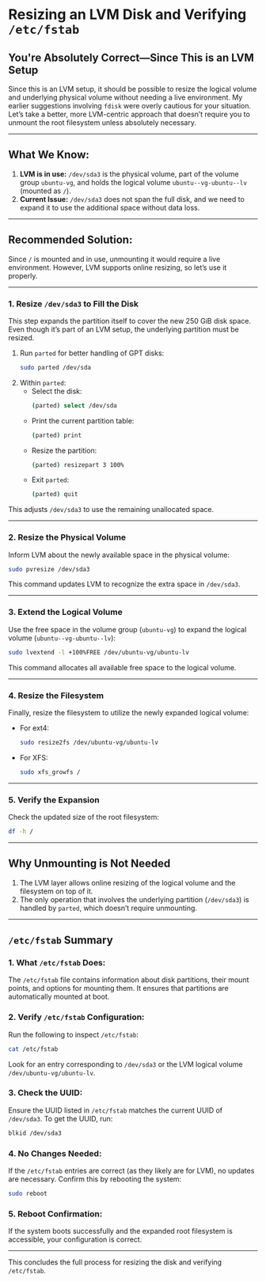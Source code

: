 
# Resizing an LVM Disk and Verifying `/etc/fstab`

## You're Absolutely Correct—Since This is an LVM Setup
Since this is an LVM setup, it should be possible to resize the logical volume and underlying physical volume without needing a live environment. My earlier suggestions involving `fdisk` were overly cautious for your situation. Let’s take a better, more LVM-centric approach that doesn’t require you to unmount the root filesystem unless absolutely necessary.

---

## What We Know:
1. **LVM is in use:** `/dev/sda3` is the physical volume, part of the volume group `ubuntu-vg`, and holds the logical volume `ubuntu--vg-ubuntu--lv` (mounted as `/`).
2. **Current Issue:** `/dev/sda3` does not span the full disk, and we need to expand it to use the additional space without data loss.

---

## Recommended Solution:
Since `/` is mounted and in use, unmounting it would require a live environment. However, LVM supports online resizing, so let’s use it properly.

---

### 1. Resize `/dev/sda3` to Fill the Disk
This step expands the partition itself to cover the new 250 GiB disk space. Even though it’s part of an LVM setup, the underlying partition must be resized.

1. Run `parted` for better handling of GPT disks:
   ```bash
   sudo parted /dev/sda
   ```
2. Within `parted`:
   - Select the disk:
     ```bash
     (parted) select /dev/sda
     ```
   - Print the current partition table:
     ```bash
     (parted) print
     ```
   - Resize the partition:
     ```bash
     (parted) resizepart 3 100%
     ```
   - Exit `parted`:
     ```bash
     (parted) quit
     ```

This adjusts `/dev/sda3` to use the remaining unallocated space.

---

### 2. Resize the Physical Volume
Inform LVM about the newly available space in the physical volume:
```bash
sudo pvresize /dev/sda3
```

This command updates LVM to recognize the extra space in `/dev/sda3`.

---

### 3. Extend the Logical Volume
Use the free space in the volume group (`ubuntu-vg`) to expand the logical volume (`ubuntu--vg-ubuntu--lv`):
```bash
sudo lvextend -l +100%FREE /dev/ubuntu-vg/ubuntu-lv
```

This command allocates all available free space to the logical volume.

---

### 4. Resize the Filesystem
Finally, resize the filesystem to utilize the newly expanded logical volume:
- For ext4:
  ```bash
  sudo resize2fs /dev/ubuntu-vg/ubuntu-lv
  ```
- For XFS:
  ```bash
  sudo xfs_growfs /
  ```

---

### 5. Verify the Expansion
Check the updated size of the root filesystem:
```bash
df -h /
```

---

## Why Unmounting is Not Needed
1. The LVM layer allows online resizing of the logical volume and the filesystem on top of it.
2. The only operation that involves the underlying partition (`/dev/sda3`) is handled by `parted`, which doesn’t require unmounting.

---

## `/etc/fstab` Summary

### 1. What `/etc/fstab` Does:
The `/etc/fstab` file contains information about disk partitions, their mount points, and options for mounting them. It ensures that partitions are automatically mounted at boot.

### 2. Verify `/etc/fstab` Configuration:
Run the following to inspect `/etc/fstab`:
```bash
cat /etc/fstab
```
Look for an entry corresponding to `/dev/sda3` or the LVM logical volume `/dev/ubuntu-vg/ubuntu-lv`.

### 3. Check the UUID:
Ensure the UUID listed in `/etc/fstab` matches the current UUID of `/dev/sda3`. To get the UUID, run:
```bash
blkid /dev/sda3
```

### 4. No Changes Needed:
If the `/etc/fstab` entries are correct (as they likely are for LVM), no updates are necessary. Confirm this by rebooting the system:
```bash
sudo reboot
```

### 5. Reboot Confirmation:
If the system boots successfully and the expanded root filesystem is accessible, your configuration is correct.

---

This concludes the full process for resizing the disk and verifying `/etc/fstab`.
